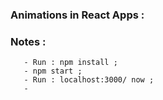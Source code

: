 ### Animations in React Apps :


### Notes :


```
   - Run : npm install ;
   - npm start ;
   - Run : localhost:3000/ now ;
   - 




```